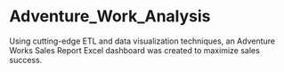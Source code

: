 # Adventure_Work_Analysis
Using cutting-edge ETL and data visualization techniques, an Adventure Works Sales Report Excel dashboard was created to maximize sales success.

